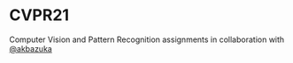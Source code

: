 # CVPR21
Computer Vision and Pattern Recognition assignments in collaboration with [@akbazuka](https://github.com/akbazuka)
